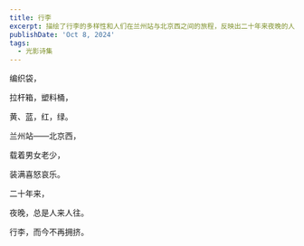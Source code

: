 ```yaml
---
title: 行李
excerpt: 描绘了行李的多样性和人们在兰州站与北京西之间的旅程，反映出二十年来夜晚的人潮与情感的交织。如今，行李不再拥挤。
publishDate: 'Oct 8, 2024'
tags:
  - 光影诗集
---
```


编织袋，

拉杆箱，塑料桶，

黄、蓝，红，绿。

兰州站——北京西，

载着男女老少，

装满喜怒哀乐。

二十年来，

夜晚，总是人来人往。

行李，而今不再拥挤。
